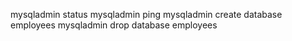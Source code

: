 
mysqladmin status
mysqladmin ping
mysqladmin create database employees
mysqladmin drop database employees
